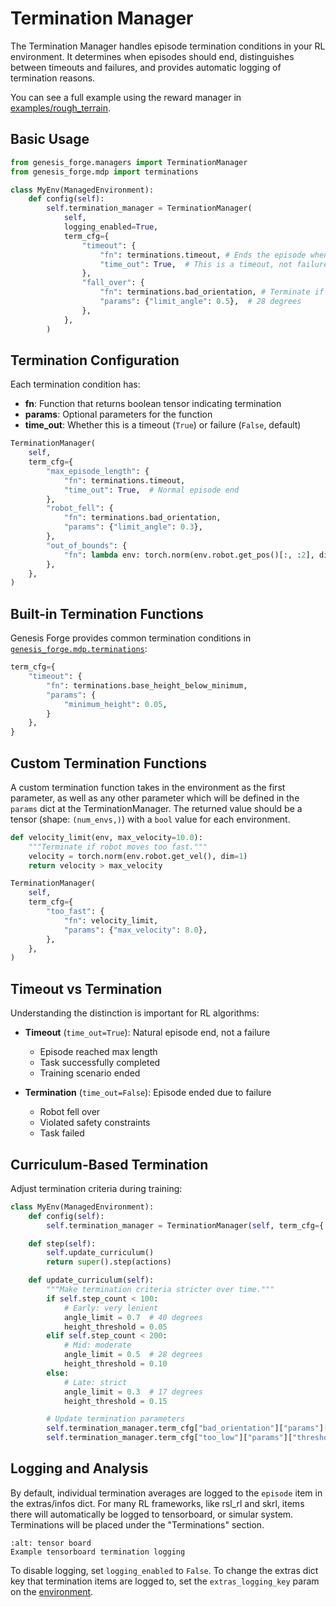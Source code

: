 # Termination Manager

The Termination Manager handles episode termination conditions in your RL environment. It determines when episodes should end, distinguishes between timeouts and failures, and provides automatic logging of termination reasons.

You can see a full example using the reward manager in [examples/rough_terrain](https://github.com/jgillick/genesis-forge/tree/main/examples/rough_terrain).

## Basic Usage

```python
from genesis_forge.managers import TerminationManager
from genesis_forge.mdp import terminations

class MyEnv(ManagedEnvironment):
    def config(self):
        self.termination_manager = TerminationManager(
            self,
            logging_enabled=True,
            term_cfg={
                "timeout": {
                    "fn": terminations.timeout, # Ends the episode when it reaches the maximum steps (env.max_episode_length)
                    "time_out": True,  # This is a timeout, not failure
                },
                "fall_over": {
                    "fn": terminations.bad_orientation, # Terminate if the robot is falling over
                    "params": {"limit_angle": 0.5},  # 28 degrees
                },
            },
        )
```

## Termination Configuration

Each termination condition has:

- **fn**: Function that returns boolean tensor indicating termination
- **params**: Optional parameters for the function
- **time_out**: Whether this is a timeout (`True`) or failure (`False`, default)

```python
TerminationManager(
    self,
    term_cfg={
        "max_episode_length": {
            "fn": terminations.timeout,
            "time_out": True,  # Normal episode end
        },
        "robot_fell": {
            "fn": terminations.bad_orientation,
            "params": {"limit_angle": 0.3},
        },
        "out_of_bounds": {
            "fn": lambda env: torch.norm(env.robot.get_pos()[:, :2], dim=1) > 5.0,
        },
    },
)
```

## Built-in Termination Functions

Genesis Forge provides common termination conditions in [`genesis_forge.mdp.terminations`](../../api/mdp/terminations):

```python
term_cfg={
    "timeout": {
        "fn": terminations.base_height_below_minimum,
        "params": {
            "minimum_height": 0.05,
        }
    },
}
```

## Custom Termination Functions

A custom termination function takes in the environment as the first parameter, as well as any other parameter which will be defined in the `params` dict at the TerminationManager. The returned value should be a tensor (shape: `(num_envs,)`) with a `bool` value for each environment.

```python
def velocity_limit(env, max_velocity=10.0):
    """Terminate if robot moves too fast."""
    velocity = torch.norm(env.robot.get_vel(), dim=1)
    return velocity > max_velocity

TerminationManager(
    self,
    term_cfg={
        "too_fast": {
            "fn": velocity_limit,
            "params": {"max_velocity": 8.0},
        },
    },
)
```

## Timeout vs Termination

Understanding the distinction is important for RL algorithms:

- **Timeout** (`time_out=True`): Natural episode end, not a failure

  - Episode reached max length
  - Task successfully completed
  - Training scenario ended

- **Termination** (`time_out=False`): Episode ended due to failure
  - Robot fell over
  - Violated safety constraints
  - Task failed

## Curriculum-Based Termination

Adjust termination criteria during training:

```python
class MyEnv(ManagedEnvironment):
    def config(self):
        self.termination_manager = TerminationManager(self, term_cfg={...})

    def step(self):
        self.update_curriculum()
        return super().step(actions)

    def update_curriculum(self):
        """Make termination criteria stricter over time."""
        if self.step_count < 100:
            # Early: very lenient
            angle_limit = 0.7  # 40 degrees
            height_threshold = 0.05
        elif self.step_count < 200:
            # Mid: moderate
            angle_limit = 0.5  # 28 degrees
            height_threshold = 0.10
        else:
            # Late: strict
            angle_limit = 0.3  # 17 degrees
            height_threshold = 0.15

        # Update termination parameters
        self.termination_manager.term_cfg["bad_orientation"]["params"]["limit_angle"] = angle_limit
        self.termination_manager.term_cfg["too_low"]["params"]["threshold"] = height_threshold
```

## Logging and Analysis

By default, individual termination averages are logged to the `episode` item in the extras/infos dict. For many RL frameworks, like rsl_rl and skrl, items there will automatically be logged to tensorboard, or simular system. Terminations will be placed under the "Terminations" section.

```{figure} _images/termination_tensorboard.png
:alt: tensor board
Example tensorboard termination logging
```

To disable logging, set `logging_enabled` to `False`. To change the extras dict key that termination items are logged to, set the `extras_logging_key` param on the [environment](../../api/environments/genesis.md).
